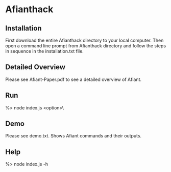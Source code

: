 # Afianthack

Installation
-------------

First download the entire Afianthack directory to your local computer.  Then open a command line prompt from Afianthack directory and follow the steps in sequence in the installation.txt file.


Detailed Overview
------------------

Please see Afiant-Paper.pdf to see a detailed overview of Afiant.  


Run
---

%>  node index.js \<option>\


Demo
----

Please see demo.txt. Shows Afiant commands and their outputs.


Help
----

%> node index.js -h
